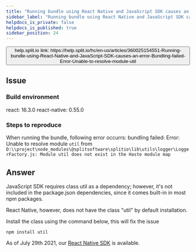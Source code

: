 ```yaml
---
title: "Running bundle using React Native and JavaScript SDK causes an error. Bundling failed: Error: Unable to resolve module `util`"
sidebar_label: "Running bundle using React Native and JavaScript SDK causes an error. Bundling failed: Error: Unable to resolve module `util`"
helpdocs_is_private: false
helpdocs_is_published: true
sidebar_position: 24
---
```


<p>
  <button style={{borderRadius:'8px', border:'1px', fontFamily:'Courier New', fontWeight:'800', textAlign:'left'}}> help.split.io link: https://help.split.io/hc/en-us/articles/360025154551-Running-bundle-using-React-Native-and-JavaScript-SDK-causes-an-error-Bundling-failed-Error-Unable-to-resolve-module-util </button>
</p>

## Issue

### Build environment

react: 16.3.0
react-native: 0.55.0

### Steps to reproduce

When running the bundle, following error occurrs: bundling failed: Error: Unable to resolve module `util` from `D:\\project\node_modules\@splitsoftware\splitio\lib\utils\logger\LoggerFactory.js: Module util does not exist in the Haste module map`

## Answer

JavaScript SDK requires class util as a dependency; however, it's not included in the package.json dependencies, since it comes built-in in most npm packages.

React Native, however, does not have the class "util" by default installation.

Install the class using the command below, this will fix the issue
```
npm install util
```

As of July 29th 2021, our [React Native SDK](https://help.split.io/hc/en-us/articles/4406066357901-React-Native-SDK) is available.
